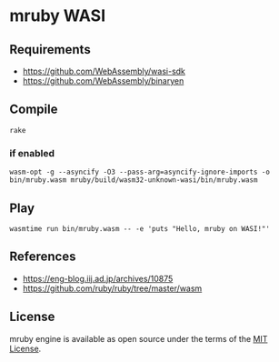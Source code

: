 mruby WASI
====

## Requirements

- https://github.com/WebAssembly/wasi-sdk
- https://github.com/WebAssembly/binaryen

## Compile

`rake`

### if enabled

`wasm-opt -g --asyncify -O3 --pass-arg=asyncify-ignore-imports -o bin/mruby.wasm mruby/build/wasm32-unknown-wasi/bin/mruby.wasm`

## Play

`wasmtime run bin/mruby.wasm -- -e 'puts "Hello, mruby on WASI!"'`

## References

- https://eng-blog.iij.ad.jp/archives/10875
- https://github.com/ruby/ruby/tree/master/wasm

## License

mruby engine is available as open source under the terms of the [MIT License](http://opensource.org/licenses/MIT).
